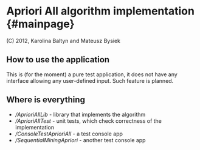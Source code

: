 Apriori All algorithm implementation {#mainpage}
====================================

(C) 2012, Karolina Baltyn and Mateusz Bysiek

How to use the application
--------------------------

This is (for the moment) a pure test application, it does not have any interface 
allowing any user-defined input. Such feature is planned.


Where is everything
-------------------

* */AprioriAllLib* - library that implements the algorithm
* */AprioriAllTest* - unit tests, which check correctness of the implementation
* */ConsoleTestAprioriAll* - a test console app
* */SequentialMiningApriori* - another test console app
